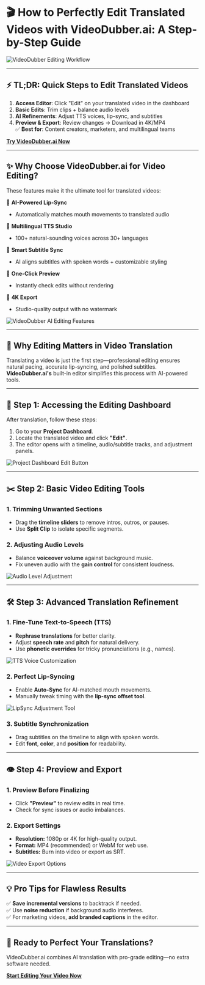 # 🎬 How to Perfectly Edit Translated Videos with VideoDubber.ai: A Step-by-Step Guide

![VideoDubber Editing Workflow](pics/videodubber-editing-workflow.webp)

---

## ⚡ **TL;DR: Quick Steps to Edit Translated Videos**
1. **Access Editor**: Click "Edit" on your translated video in the dashboard  
2. **Basic Edits**: Trim clips + balance audio levels  
3. **AI Refinements**: Adjust TTS voices, lip-sync, and subtitles  
4. **Preview & Export**: Review changes → Download in 4K/MP4  
✅ **Best for**: Content creators, marketers, and multilingual teams  

**[Try VideoDubber.ai Now](https://videodubber.ai/)**  

---

## ✨ **Why Choose VideoDubber.ai for Video Editing?**
These features make it the ultimate tool for translated videos:  

🔹 **AI-Powered Lip-Sync**  
- Automatically matches mouth movements to translated audio  

🔹 **Multilingual TTS Studio**  
- 100+ natural-sounding voices across 30+ languages  

🔹 **Smart Subtitle Sync**  
- AI aligns subtitles with spoken words + customizable styling  

🔹 **One-Click Preview**  
- Instantly check edits without rendering  

🔹 **4K Export**  
- Studio-quality output with no watermark  

![VideoDubber AI Editing Features](pics/videodubber-ai-features.webp) 

---

## 🌟 **Why Editing Matters in Video Translation**

Translating a video is just the first step—professional editing ensures natural pacing, accurate lip-syncing, and polished subtitles. **VideoDubber.ai's** built-in editor simplifies this process with AI-powered tools.

---

## 📂 **Step 1: Accessing the Editing Dashboard**

After translation, follow these steps:
1. Go to your **Project Dashboard**.
2. Locate the translated video and click **"Edit"**.
3. The editor opens with a timeline, audio/subtitle tracks, and adjustment panels.

![Project Dashboard Edit Button](pics/VideoDubber_Editing_Workflow.webp)

---

## ✂️ **Step 2: Basic Video Editing Tools**

### **1. Trimming Unwanted Sections**
- Drag the **timeline sliders** to remove intros, outros, or pauses.
- Use **Split Clip** to isolate specific segments.

### **2. Adjusting Audio Levels**
- Balance **voiceover volume** against background music.
- Fix uneven audio with the **gain control** for consistent loudness.

![Audio Level Adjustment](pics/audio-level-adjustment.webp)

---

## 🛠️ **Step 3: Advanced Translation Refinement**

### **1. Fine-Tune Text-to-Speech (TTS)**
- **Rephrase translations** for better clarity.
- Adjust **speech rate** and **pitch** for natural delivery.
- Use **phonetic overrides** for tricky pronunciations (e.g., names).

![TTS Voice Customization](pics/tts-voice-customization.webp)

### **2. Perfect Lip-Syncing**
- Enable **Auto-Sync** for AI-matched mouth movements.
- Manually tweak timing with the **lip-sync offset tool**.

![LipSync Adjustment Tool](pics/lipsync-adjustment-tool.webp)

### **3. Subtitle Synchronization**
- Drag subtitles on the timeline to align with spoken words.
- Edit **font**, **color**, and **position** for readability.

---

## 👁️ **Step 4: Preview and Export**

### **1. Preview Before Finalizing**
- Click **"Preview"** to review edits in real time.
- Check for sync issues or audio imbalances.

### **2. Export Settings**
- **Resolution:** 1080p or 4K for high-quality output.
- **Format:** MP4 (recommended) or WebM for web use.
- **Subtitles:** Burn into video or export as SRT.

![Video Export Options](pics/video-export-options.webp)

---

## 💡 **Pro Tips for Flawless Results**

✅ **Save incremental versions** to backtrack if needed.  
✅ Use **noise reduction** if background audio interferes.  
✅ For marketing videos, **add branded captions** in the editor.

---

## 🚀 **Ready to Perfect Your Translations?**

VideoDubber.ai combines AI translation with pro-grade editing—no extra software needed.

**[Start Editing Your Video Now](https://videodubber.ai/)**
